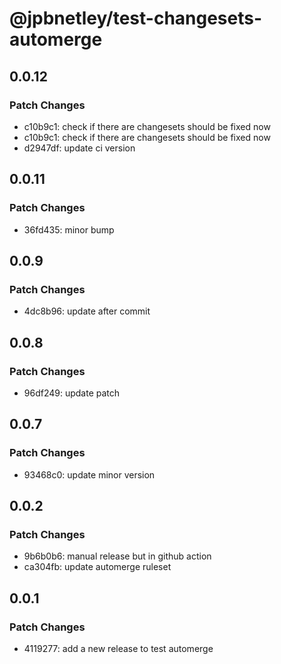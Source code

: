 # @jpbnetley/test-changesets-automerge

## 0.0.12

### Patch Changes

- c10b9c1: check if there are changesets should be fixed now
- c10b9c1: check if there are changesets should be fixed now
- d2947df: update ci version

## 0.0.11

### Patch Changes

- 36fd435: minor bump

## 0.0.9

### Patch Changes

- 4dc8b96: update after commit

## 0.0.8

### Patch Changes

- 96df249: update patch

## 0.0.7

### Patch Changes

- 93468c0: update minor version

## 0.0.2

### Patch Changes

- 9b6b0b6: manual release but in github action
- ca304fb: update automerge ruleset

## 0.0.1

### Patch Changes

- 4119277: add a new release to test automerge
